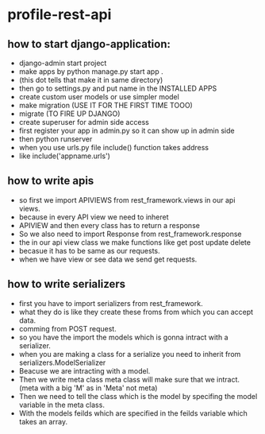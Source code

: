 # profile-rest-api

## how to start django-application:

- django-admin start project
- make apps by python manage.py start app .
- (this dot tells that make it in same directory)
- then go to settings.py and put name in the INSTALLED APPS
- create custom user models or use simpler model
- make migration (USE IT FOR THE FIRST TIME TOOO)
- migrate (TO FIRE UP DJANGO)
- create superuser for admin side access
- first register your app in admin.py so it can show up in admin side
- then python runserver
- when you use urls.py file include() function takes address
- like include('appname.urls')

## how to write apis

- so first we import APIVIEWS from rest_framework.views in our api views.
- because in every API view we need to inheret
- APIVIEW and then every class has to return a response
- So we also need to import Response from rest_framework.response
- the in our api view class we make functions like get post update delete
- becasue it has to be same as our requests.
- when we have view or see data we send get requests.

## how to write serializers

- first you have to import serializers from rest_framework.
- what they do is like they create these froms from which you can accept data.
- comming from POST request.
- so you have the import the models which is gonna intract with a serializer.
- when you are making a class for a serialize you need to inherit from serializers.ModelSerializer
- Beacuse we are intracting with a model.
- Then we write meta class meta class will make sure that we intract.  (meta with a big 'M' as in 'Meta' not meta)
- Then we need to tell the class which is the model by specifing the model variable in the meta class.
- With the models feilds which are specified in the feilds variable which takes an array.
